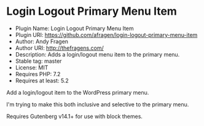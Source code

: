 # Login Logout Primary Menu Item

* Plugin Name:       Login Logout Primary Menu Item
* Plugin URI:        https://github.com/afragen/login-logout-primary-menu-item
* Author:            Andy Fragen
* Author URI:        http://thefragens.com/
* Description:       Adds a login/logout menu item to the primary menu.
* Stable tag:        master
* License:           MIT
* Requires PHP:      7.2
* Requires at least: 5.2

Add a login/logout item to the WordPress primary menu.

I'm trying to make this both inclusive and selective to the primary menu.

Requires Gutenberg v14.1+ for use with block themes.
